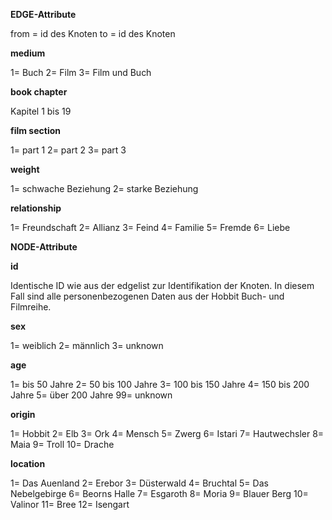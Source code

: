 **EDGE-Attribute**

from = id des Knoten
to = id des Knoten

**medium**

1= Buch
2= Film
3= Film und Buch

**book chapter**

Kapitel 1 bis 19

**film section**

1= part 1
2= part 2
3= part 3

**weight**

1= schwache Beziehung
2= starke Beziehung 

**relationship**

1= Freundschaft
2= Allianz 
3= Feind
4= Familie
5= Fremde
6= Liebe


**NODE-Attribute**

**id**

Identische ID wie aus der edgelist zur Identifikation der Knoten. In diesem Fall sind alle personenbezogenen Daten aus der Hobbit Buch- und Filmreihe.

**sex**

1= weiblich
2= männlich
3= unknown

**age**

1= bis 50 Jahre
2= 50 bis 100 Jahre
3= 100 bis 150 Jahre
4= 150 bis 200 Jahre
5= über 200 Jahre
99= unknown

**origin**

1= Hobbit
2= Elb
3= Ork
4= Mensch
5= Zwerg
6= Istari
7= Hautwechsler
8= Maia
9= Troll
10= Drache

**location**

1= Das Auenland
2= Erebor
3= Düsterwald
4= Bruchtal
5= Das Nebelgebirge
6= Beorns Halle
7= Esgaroth
8= Moria
9= Blauer Berg
10= Valinor
11= Bree
12= Isengart
